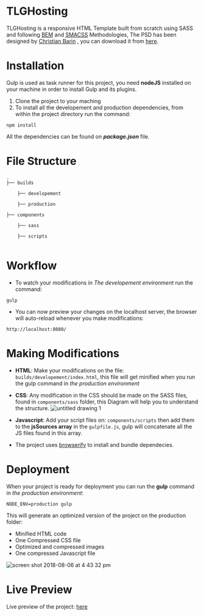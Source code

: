 # TLGHosting

TLGHosting is a responsive HTML Template built from scratch using SASS and following [BEM](http://getbem.com/) and [SMACSS](https://smacss.com/) Methodologies, 
The PSD has been designed by [Christian Barin](https://thislooksgreat.net/about-thislooksgreat-barin-cristian-doru/) 
, you can download it from [here](https://thislooksgreat.net/web-hosting-website/).

# Installation

Gulp is used as task runner for this project, you need **nodeJS** installed on your machine in order to install Gulp and its plugins.
1. Clone the project to your maching
2. To install all the developement and production dependencies, from within the project directory run the command: 
```
npm install  
```
All the dependencies can be found on ***package.json*** file.


# File Structure
```
.
├── builds

    ├── developement
    
    ├── production
    
├── components

    ├── sass
    
    ├── scripts
      
```

# Workflow
- To watch your modifications in *The developement environment* run the command: 
```
gulp
```

- You can now preview your changes on the localhost server, the browser will auto-reload whenever you make modifications:
```
http://localhost:8080/
```

# Making Modifications 

- **HTML**: Make your modifications on the file: `builds/developement/index.html`, this file will get minified when you run the gulp command in *the production environment*
- **CSS**: Any modification in the CSS should be made on the SASS files, found in `components/sass` folder, this Diagram will help you to understand the structure. 
![untitled drawing 1](https://user-images.githubusercontent.com/39377174/43728714-dad9723a-999d-11e8-8376-fc09773e01df.jpg)

- **Javascript**: Add your script files on: `components/scripts` then add them to the **jsSources array** in the `gulpfile.js`, gulp will concatenate all the JS files found in this array. 

- The project uses [browserify](http://browserify.org/) to install and bundle dependecies.

# Deployment

When your project is ready for deployment you can run the **gulp** command in *the production environment*: 
```
NODE_ENV=production gulp
```
This will generate an optimized version of the project on the production folder:
- Minified HTML code
- One Compressed CSS file
- Optimized and compressed images 
- One compressed Javascript file


![screen shot 2018-08-06 at 4 43 32 pm](https://user-images.githubusercontent.com/39377174/43726838-271b106e-9998-11e8-9b3e-e2963c1af16c.png)



# Live Preview 
Live preview of the project: [here](http://douara.me/portfolio/tlghosting)



